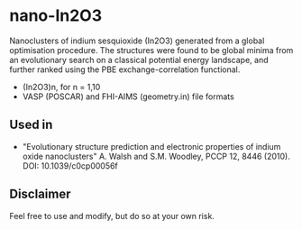 nano-In2O3
==========

Nanoclusters of indium sesquioxide (In2O3) generated from a global optimisation procedure. 
The structures were found to be global minima from an evolutionary search on a classical potential 
energy landscape, and further ranked using the PBE exchange-correlation functional.
- (In2O3)n, for n = 1,10
- VASP (POSCAR) and FHI-AIMS (geometry.in) file formats

Used in
------------
- "Evolutionary structure prediction and electronic properties of indium oxide nanoclusters" A. Walsh and S.M. Woodley, PCCP 12, 8446 (2010). DOI: 10.1039/c0cp00056f
 
Disclaimer
----------
Feel free to use and modify, but do so at your own risk.